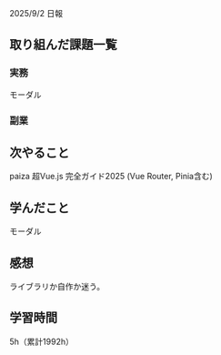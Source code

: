 
2025/9/2 日報
## 取り組んだ課題一覧


### 実務
モーダル


### 副業



## 次やること
paiza
超Vue.js 完全ガイド2025 (Vue Router, Pinia含む)


## 学んだこと
モーダル


## 感想
ライブラリか自作か迷う。

## 学習時間
5h（累計1992h）
